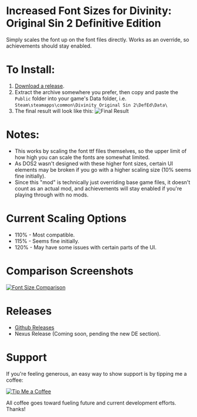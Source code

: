 Increased Font Sizes for Divinity: Original Sin 2 Definitive Edition
=======

Simply scales the font up on the font files directly. Works as an override, so achievements should stay enabled.

# To Install:
1. [Download a release]().
2. Extract the archive somewhere you prefer, then copy and paste the `Public` folder into your game's Data folder, i.e. `Steam\steamapps\common\Divinity Original Sin 2\DefEd\Data\`
3. The final result will look like this: ![Final Result](https://i.imgur.com/NksC28l.png "The location of the mod files.")

# Notes:
* This works by scaling the font ttf files themselves, so the upper limit of how high you can scale the fonts are somewhat limited.
* As DOS2 wasn't designed with these higher font sizes, certain UI elements may be broken if you go with a higher scaling size (10% seems fine initially).
* Since this "mod" is technically just overriding base game files, it doesn't count as an actual mod, and achievements will stay enabled if you're playing through with no mods.

# Current Scaling Options
* 110% - Most compatible.
* 115% - Seems fine initially.
* 120% - May have some issues with certain parts of the UI. 

# Comparison Screenshots

[![Font Size Comparison](https://thumbs.gfycat.com/FrightenedMiserlyAmericanshorthair-size_restricted.gif)](https://gfycat.com/FrightenedMiserlyAmericanshorthair)

# Releases
* [Github Releases]()
* Nexus Release (Coming soon, pending the new DE section).

# Support
If you're feeling generous, an easy way to show support is by tipping me a coffee:

[![Tip Me a Coffee](https://i.imgur.com/NkmwXff.png)](https://ko-fi.com/LaughingLeader)

All coffee goes toward fueling future and current development efforts. Thanks!
